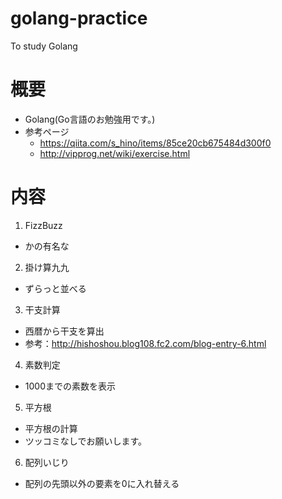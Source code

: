 # golang-practice
To study Golang

# 概要
- Golang(Go言語のお勉強用です。)
- 参考ページ
  - https://qiita.com/s_hino/items/85ce20cb675484d300f0
  - http://vipprog.net/wiki/exercise.html

# 内容
1. FizzBuzz
  - かの有名な

2. 掛け算九九
  - ずらっと並べる

3. 干支計算
  - 西暦から干支を算出
  - 参考：http://hishoshou.blog108.fc2.com/blog-entry-6.html

4. 素数判定
  - 1000までの素数を表示

5. 平方根
  - 平方根の計算
  - ツッコミなしでお願いします。

6. 配列いじり
  - 配列の先頭以外の要素を0に入れ替える
